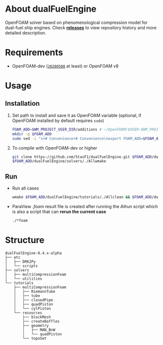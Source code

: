 # About dualFuelEngine
OpenFOAM solver based on phenomenological compression model for dual-fuel ship engines. Check [**releases**](https://github.com/StasF1/dualFuelEngine/releases) to view repository history and more detailed description.

# Requirements
- OpenFOAM-dev ([`20200508`](https://github.com/OpenFOAM/OpenFOAM-dev/releases/tag/20200508) at least) or OpenFOAM v8

# Usage
## Installation
1. Set path to install and save it as OpenFOAM variable (optional, if OpenFOAM installed by default requires `sudo`)
    ```sh
    FOAM_ADD=$WM_PROJECT_USER_DIR/additions # ~/OpenFOAM/$USER-$WM_PROJECT_VERSION/additions/ by default
    mkdir -p $FOAM_ADD
    sudo sed -i "s+# Convenience+# Convenience\nexport FOAM_ADD=$FOAM_ADD+g" $WM_PROJECT_DIR/etc/config.sh/settings
    ```

1. To compile with OpenFOAM-dev or higher
    ```sh
    git clone https://github.com/StasF1/dualFuelEngine.git $FOAM_ADD/dualFuelEngine
    $FOAM_ADD/dualFuelEngine/solvers/./Allwmake
    ```

## Run
- Run all cases
    ```sh
    wmake $FOAM_ADD/dualFuelEngine/tutorials/./Allclean && $FOAM_ADD/dualFuelEngine/tutorials/./Allrun
    ```
- ParaView _.foam_ result file is created after running the _Allrun_ script which is also a script that can **rerun the current case**
    ```sh
    ./*foam
    ```

# Structure
```gitignore
dualFuelEngine-0.4.x-alpha
├── etc
│   ├── DRK2Py
│   └── scripts
├── solvers
│   ├── multiCompressionFoam
│   └── utilities
└── tutorials
    ├── multiCompressionFoam
    │   ├── RiemannTube
    │   ├── tube
    │   ├── closedPipe
    │   ├── quadPiston
    │   └── cylPiston
    └── resources
        ├── blockMesh
        ├── createBaffles
        ├── geometry
        │   ├── MAN_BnW
        │   └── quadPiston
        └── topoSet
```

